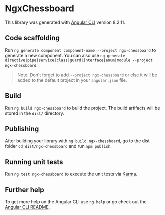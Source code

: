 # NgxChessboard

This library was generated with [Angular CLI](https://github.com/angular/angular-cli) version 8.2.11.

## Code scaffolding

Run `ng generate component component-name --project ngx-chessboard` to generate a new component. You can also use `ng generate directive|pipe|service|class|guard|interface|enum|module --project ngx-chessboard`.
> Note: Don't forget to add `--project ngx-chessboard` or else it will be added to the default project in your `angular.json` file. 

## Build

Run `ng build ngx-chessboard` to build the project. The build artifacts will be stored in the `dist/` directory.

## Publishing

After building your library with `ng build ngx-chessboard`, go to the dist folder `cd dist/ngx-chessboard` and run `npm publish`.

## Running unit tests

Run `ng test ngx-chessboard` to execute the unit tests via [Karma](https://karma-runner.github.io).

## Further help

To get more help on the Angular CLI use `ng help` or go check out the [Angular CLI README](https://github.com/angular/angular-cli/blob/master/README.md).
